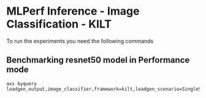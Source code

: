 # MLPerf Inference - Image Classification - KILT

To run the experiments you need the following commands

## Benchmarking resnet50 model in Performance mode
```
axs byquery loadgen_output,image_classifier,framework=kilt,loadgen_scenario=SingleStream,loadgen_mode=PerformanceOnly,model_name=resnet50,loadgen_dataset_size=50000,loadgen_buffer_size=1024,loadgen_target_latency=None
```

